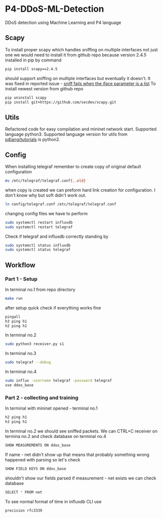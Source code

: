# P4-DDoS-ML-Detection
DDoS detection using Machine Learning and P4 language

## Scapy

To install proper scapy which handles sniffing on multiple interfaces not just one we would need to install it from 
github repo because version 2.4.5 installed in pip by command

```bash
pip install scapy==2.4.5
```

should support sniffing on multiple interfaces but eventually it doesn't. It was fixed in 
reported issue - [sniff fails when the iface parameter is a list](https://github.com/secdev/scapy/issues/3232)
To install newest version from github repo

```bash
pip uninstall scapy
pip install git+https://github.com/secdev/scapy.git
```

## Utils

Refactored code for easy compilation and mininet network start. Supported language python3.
Supported language version for utils from [p4lang/tutorials](https://github.com/p4lang/tutorials) is python2.

## Config

When installing telegraf remember to create copy of original default configuration
```bash
mv /etc/telegraf/telegraf.conf{,.old}
```
when copy is created we can preform hard link creation for configuration. I don't know why but soft didn't work out.
```bash
ln config/telegraf.conf /etc/telegraf/telegraf.conf
```
changing config files we have to perform
```bash
sudo systemctl restart influxdb
sudo systemctl restart telegraf
```
Check if telegraf and influxdb correctly standing by
```bash
sudo systemctl status influxdb
sudo systemctl status telegraf
```


## Workflow

### Part 1 - Setup

In terminal no.1 from repo directory
```bash
make run
```
after setup quick check if everything works fine
```bash
pingall
h3 ping h1
h2 ping h1
```
In terminal no.2 
```bash
sudo python3 receiver.py s1
```
In terminal no.3
```bash
sudo telegraf --debug
```
In terminal no.4
```bash
sudo influx -username telegraf -password telegraf
use ddos_base
```
### Part 2 - collecting and training

In terminal with mininet opened - terminal no.1
```bash
h2 ping h1
h3 ping h1
```
In terminal no.2 we should see sniffed packets. We can CTRL+C receiver on termina no.2 and check database
on terminal no.4
```bash
SHOW MEASUREMENTS ON ddos_base
```
If name - net didn't show up that means that probably something wrong happened with parsing so let's check
```bash
SHOW FIELD KEYS ON ddos_base
``` 
shouldn't show our fields parsed
if measurement - net exists we can check database
```bash
SELECT * FROM net
```

To see normal format of time in influxdb CLI use
```bash
precision rfc3339
```

